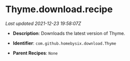 # Thyme.download.recipe

_Last updated 2021-12-23 19:58:07Z_

- **Description**: Downloads the latest version of Thyme.

- **Identifier**: `com.github.homebysix.download.Thyme`

- **Parent Recipes**: `None`